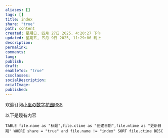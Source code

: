 ```yaml
---
aliases: []
tags: []
title: index
share: "true"
path: content
created: 星期日, 四月 27日 2025, 4:20:27 下午
updated: 星期五, 五月 9日 2025, 11:29:06 晚上
description: 
permalink: 
comments: 
lang: 
publish: 
draft: 
enableToc: "true"
cssclasses: 
socialDescription: 
ocialImage: 
published:
---
```


欢迎订阅[小風の数字花园RSS](https://garden.aifeng.space/index.xml)

以下是现有内容

```dataview 
TABLE file.name as "标题",file.ctime as "创建日期",file.mtime as "更新日期" WHERE share = "true" and file.name != "index" SORT file.ctime DESC
```
